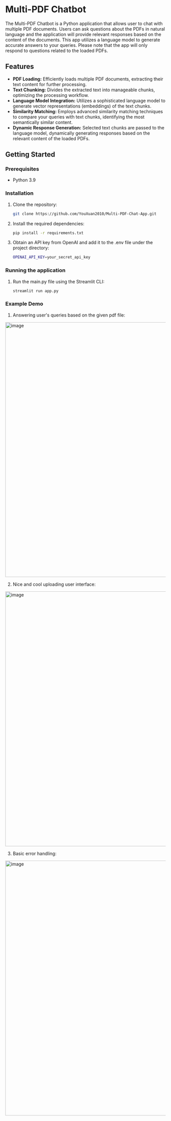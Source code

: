 # Multi-PDF Chatbot

The Multi-PDF Chatbot is a Python application that allows user to chat with multiple PDF documents. Users can ask questions about the PDFs in natural language and the application will provide relevant responses based on the content of the documents. This app utilizes a language model to generate accurate answers to your queries. Please note that the app will only respond to questions related to the loaded PDFs.

## Features

- **PDF Loading:** Efficiently loads multiple PDF documents, extracting their text content for further processing.
- **Text Chunking:** Divides the extracted text into manageable chunks, optimizing the processing workflow.
- **Language Model Integration:** Utilizes a sophisticated language model to generate vector representations (embeddings) of the text chunks.
- **Similarity Matching:** Employs advanced similarity matching techniques to compare your queries with text chunks, identifying the most semantically similar content.
- **Dynamic Response Generation:** Selected text chunks are passed to the language model, dynamically generating responses based on the relevant content of the loaded PDFs.

## Getting Started

### Prerequisites

- Python 3.9

### Installation

1. Clone the repository:

   ```bash
   git clone https://github.com/YouXuan2010/Multi-PDF-Chat-App.git
   ```

2. Install the required dependencies:
   ```bash
   pip install -r requirements.txt
   ```
   
3. Obtain an API key from OpenAI and add it to the .env file under the project directory:
   ```bash
   OPENAI_API_KEY=your_secret_api_key
   ```

### Running the application

1. Run the main.py file using the Streamlit CLI:
   ```bash
   streamlit run app.py
   ```
### Example Demo

1. Answering user's queries based on the given pdf file:
<img width="800" alt="image" src="https://github.com/YouXuan2010/Multi-PDF-Chat-App/assets/100280753/6df32cff-2ef5-469a-b26f-e2606d6590e7">

2. Nice and cool uploading user interface:
<img width="800" alt="image" src="https://github.com/YouXuan2010/Multi-PDF-Chat-App/assets/100280753/4e7b5ba3-1a3f-44d5-88d0-ce099299123b">

3. Basic error handling:
<img width="800" alt="image" src="https://github.com/YouXuan2010/Multi-PDF-Chat-App/assets/100280753/1575e03a-c63e-4c51-9913-3e91d9704874">

